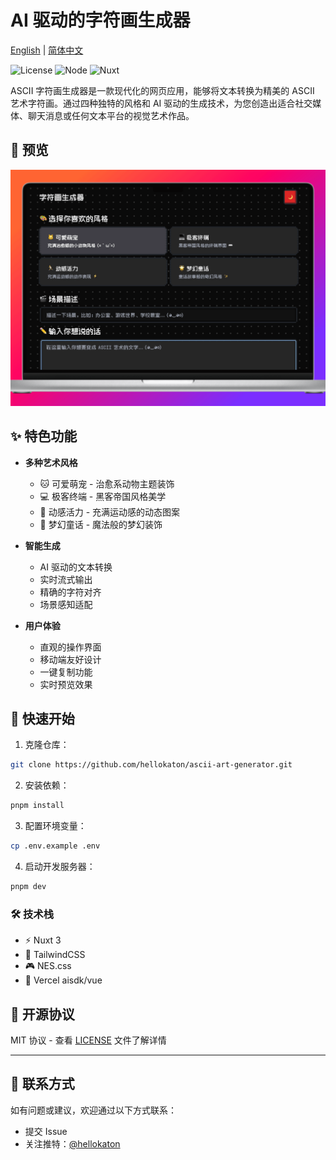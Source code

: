 # AI 驱动的字符画生成器

[English](README.md) | [简体中文](README_zh.md)

![License](https://img.shields.io/badge/license-MIT-blue.svg)
![Node](https://img.shields.io/badge/node-%3E%3D18.0.0-brightgreen.svg)
![Nuxt](https://img.shields.io/badge/nuxt-3.x-00DC82.svg)


ASCII 字符画生成器是一款现代化的网页应用，能够将文本转换为精美的 ASCII 艺术字符画。通过四种独特的风格和 AI 驱动的生成技术，为您创造出适合社交媒体、聊天消息或任何文本平台的视觉艺术作品。

## 📸 预览

![snipate_1.png](screenshots/snipate_1.png)


## ✨ 特色功能

- **多种艺术风格**

  - 🐱 可爱萌宠 - 治愈系动物主题装饰
  - 💻 极客终端 - 黑客帝国风格美学
  - 🏃 动感活力 - 充满运动感的动态图案
  - 🌟 梦幻童话 - 魔法般的梦幻装饰

- **智能生成**

  - AI 驱动的文本转换
  - 实时流式输出
  - 精确的字符对齐
  - 场景感知适配

- **用户体验**
  - 直观的操作界面
  - 移动端友好设计
  - 一键复制功能
  - 实时预览效果

## 🚀 快速开始

1. 克隆仓库：

```bash
git clone https://github.com/hellokaton/ascii-art-generator.git
```

2. 安装依赖：

```bash
pnpm install
```

3. 配置环境变量：

```bash
cp .env.example .env
```

4. 启动开发服务器：

```bash
pnpm dev
```

### 🛠️ 技术栈

- ⚡ Nuxt 3
- 🎨 TailwindCSS
- 🎮 NES.css
- 🤖 Vercel aisdk/vue

## 📝 开源协议

MIT 协议 - 查看 [LICENSE](LICENSE) 文件了解详情

---

## 📮 联系方式

如有问题或建议，欢迎通过以下方式联系：

- 提交 Issue
- 关注推特：[@hellokaton](https://x.com/hellokaton)
